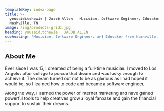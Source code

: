 ```yaml
---
templateKey: index-page
title: >-
  yousaiditchewie | Jacob Allen — Musician, Software Engineer, Educator from
  Nashville, TN
image: /img/products-grid3.jpg
heading: yousaiditchewie | JACOB ALLEN
subheading: 'Musician, Software Engineer, and Educator from Nashville, TN.'
---
```


## About Me

Ever since I was 15, I dreamed of being a full-time musician. I moved to Los Angeles after college to pursue that dream and was lucky enough to acheive it. The dream turned out not to be as glorious as I had hoped it would be, so I learned how to code and became a software engineer.

Along the way, I learned the power of internet marketing and have gained powerful tools to help creatives grow a loyal fanbase and gain the financial support to sustain their dreams.
